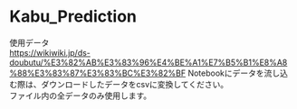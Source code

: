 # Kabu_Prediction

使用データ<br>
https://wikiwiki.jp/ds-doubutu/%E3%82%AB%E3%83%96%E4%BE%A1%E7%B5%B1%E8%A8%88%E3%83%87%E3%83%BC%E3%82%BF
Notebookにデータを流し込む際は、ダウンロードしたデータをcsvに変換してください。<br>
ファイル内の全データのみ使用します。
